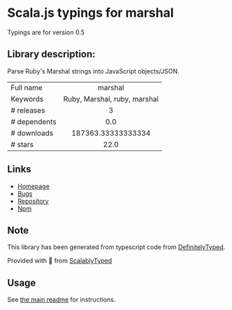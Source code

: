 
# Scala.js typings for marshal

Typings are for version 0.5

## Library description:
Parse Ruby's Marshal strings into JavaScript objects/JSON.

|                    |                 |
| ------------------ | :-------------: |
| Full name          | marshal |
| Keywords           | Ruby, Marshal, ruby, marshal |
| # releases         | 3 |
| # dependents       | 0.0 |
| # downloads        | 187363.33333333334 |
| # stars            | 22.0 |

## Links
- [Homepage](https://github.com/clayzermk1/node-marshal)
- [Bugs](https://github.com/clayzermk1/node-marshal/issues)
- [Repository](https://github.com/clayzermk1/node-marshal)
- [Npm](https://www.npmjs.com/package/marshal)
    


## Note
This library has been generated from typescript code from [DefinitelyTyped](https://definitelytyped.org).

Provided with :purple_heart: from [ScalablyTyped](https://github.com/oyvindberg/ScalablyTyped)

## Usage
See [the main readme](../../readme.md) for instructions.


